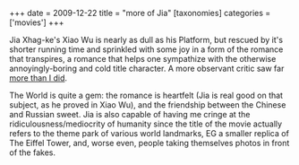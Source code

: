 +++
date = 2009-12-22
title = "more of Jia"
[taxonomies]
categories = ['movies']
+++

Jia Xhag-ke's Xiao Wu is nearly as dull as his Platform, but rescued by
it's shorter running time and sprinkled with some joy in a form of the
romance that transpires, a romance that helps one sympathize with the
otherwise annoyingly-boring and cold title character. A more observant
critic saw far [more than I did].

The World is quite a gem: the romance is heartfelt (Jia is real good on
that subject, as he proved in Xiao Wu), and the friendship between the
Chinese and Russian sweet. Jia is also capable of having me cringe at
the ridiculousness/mediocrity of humanity since the title of the movie
actually refers to the theme park of various world landmarks, EG a
smaller replica of The Eiffel Tower, and, worse even, people taking
themselves photos in front of the fakes.

  [more than I did]: http://sensesofcinema.com/2003/great-directors/jia/
